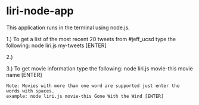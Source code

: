 # liri-node-app

This application runs in the terminal using node.js.

1.) To get a list of the most recent 20 tweets from #jeff_ucsd type the following:
    node liri.js my-tweets [ENTER]

2.) 

3.) To get movie information type the following:
    node liri.js movie-this movie name [ENTER]

    Note: Movies with more than one word are supported just enter the words with spaces.
    example: node liri.js movie-this Gone With the Wind [ENTER]


